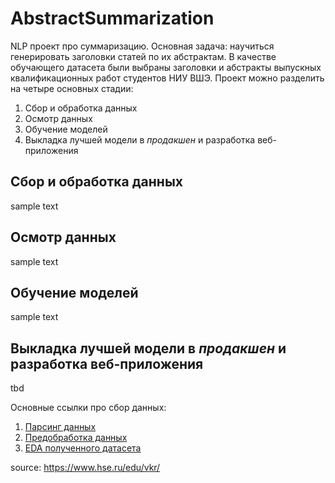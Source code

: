 # AbstractSummarization
NLP проект про суммаризацию. 
Основная задача: научиться генерировать заголовки статей по их абстрактам. В качестве обучающего датасета были выбраны заголовки и абстракты выпускных квалификационных работ студентов НИУ ВШЭ.
Проект можно разделить на четыре основных стадии:
1. Сбор и обработка данных
2. Осмотр данных
3. Обучение моделей
4. Выкладка лучшей модели в *продакшен* и разработка веб-приложения

## Сбор и обработка данных
sample text
## Осмотр данных
sample text
## Обучение моделей
sample text
## Выкладка лучшей модели в *продакшен* и разработка веб-приложения
tbd

Основные ссылки про сбор данных:
1. [Парсинг данных](https://colab.research.google.com/drive/1HhptktsglrPZ-gTdaDmcOfd8jM933zuK)
2. [Предобработка данных](https://colab.research.google.com/drive/1oIpHwZv_5Z4ARI-MbuCbt6j4fCSIgJsw)
3. [EDA полученного датасета](https://colab.research.google.com/drive/1YkXKjw4-5CxDShISPwKttq03HxXEFzVQ)

source: https://www.hse.ru/edu/vkr/
